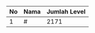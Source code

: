 | No | Nama            | Jumlah Level |
|----|-----------------|--------------|
| 1  | #    |    2171        |
